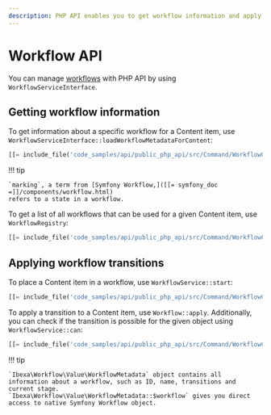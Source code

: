 ```yaml
---
description: PHP API enables you to get workflow information and apply specific workflow transitions.
---
```


# Workflow API

You can manage [workflows](workflow.md) with PHP API by using `WorkflowServiceInterface`.

## Getting workflow information

To get information about a specific workflow for a Content item, use `WorkflowServiceInterface::loadWorkflowMetadataForContent`:

``` php
[[= include_file('code_samples/api/public_php_api/src/Command/WorkflowCommand.php', 53, 57) =]]
```

!!! tip

    `marking`, a term from [Symfony Workflow,]([[= symfony_doc =]]/components/workflow.html)
    refers to a state in a workflow.

To get a list of all workflows that can be used for a given Content item, use `WorkflowRegistry`:

``` php
[[= include_file('code_samples/api/public_php_api/src/Command/WorkflowCommand.php', 47, 48) =]]
```

## Applying workflow transitions

To place a Content item in a workflow, use `WorkflowService::start`:

``` php
[[= include_file('code_samples/api/public_php_api/src/Command/WorkflowCommand.php', 52, 53) =]]
```

To apply a transition to a Content item, use `Workflow::apply`.
Additionally, you can check if the transition is possible for the given object using `WorkflowService::can`:

``` php
[[= include_file('code_samples/api/public_php_api/src/Command/WorkflowCommand.php', 59, 62) =]]    }
```

!!! tip

    `Ibexa\Workflow\Value\WorkflowMetadata` object contains all 
    information about a workflow, such as ID, name, transitions and current stage.
    `Ibexa\Workflow\Value\WorkflowMetadata::$workflow` gives you direct 
    access to native Symfony Workflow object.
